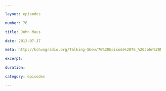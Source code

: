 ```yaml
---

layout: episodes

number: 76

title: John Maus

date: 2013-07-17

meta: http://kchungradio.org/Talking-Show/76%20Episode%2076_%20John%20Maus.mp3

excerpt: 

duration: 

category: episodes

---
```


